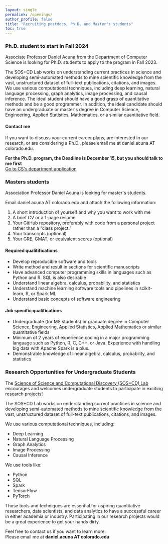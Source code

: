 ```yaml
---
layout: single
permalink: /openings/
author_profile: false
title: "Recruiting postdocs, Ph.D. and Master's students"
toc: true
---
```


### Ph.D. student to start in Fall 2024 

Associate Professor Daniel Acuna from the Department of Computer Science is looking for Ph.D. students to apply to the program in Fall 2023. 

The SOS+CD Lab works on understanding current practices in science and developing semi-automated methods to mine scientific knowledge from the vast,  unstructured dataset of full-text publications, citations, and images. We use various computational techniques, including deep learning, natural language processing,  graph analytics, image processing, and causal inference. The ideal student should have a good grasp of 
 quantitative methods and be a good programmer. In addition, the ideal candidate should have an undergraduate or master's degree in  Computer Science, Engineering, Applied Statistics, Mathematics, or a similar quantitative field.
 
#### Contact me  

If you want to discuss your current career plans, are interested in our research, or are considering a Ph.D., please email me at daniel.acuna AT colorado.edu.

__For the Ph.D. program, the Deadline is December 15, but you should talk to me first__   
[Go to CS's department application](https://www.colorado.edu/cs/academics/graduate-programs/doctor-philosophy)

### Masters students

Association Professor Daniel Acuna is looking for master's students.

Email daniel.acuna AT colorado.edu and attach the following information:
1. A short introduction of yourself and why you want to work with me
2. A brief CV or a 1-page resume
3. Your GitHub repository, preferably with code from a personal project rather than a “class project.”
4. Your transcripts (optional)
5. Your GRE, GMAT, or equivalent scores (optional)

#### Required qualitifications

- Develop reproducible software and tools
- Write method and result in sections for scientific manuscripts
- Have advanced computer programming skills in languages such as Python and R. SQL is also desirable
- Understand linear algebra, calculus, probability, and statistics
- Understand machine learning software tools and pipelines in scikit-learn, R, or Spark ML
- Understand basic concepts of software engineering

#### Job specific qualifications

- Undergraduate (for MS students) or graduate degree in Computer Science, Engineering, Applied Statistics, 
Applied Mathematics or similar quantitative fields
- Minimum of 2 years of experience coding in a major programming language such as Python, R, C, C++, or Java. 
Experience with handling big data with Apache Spark is a plus.
- Demonstrable knowledge of linear algebra, calculus, probability, and statistics

### Research Opportunities for Undergraduate Students  
  
The [Science of Science and Computational Discovery (SOS+CD) Lab](https://scienceofscience.org) encourages and welcomes undergraduate students to participate in exciting research projects!

The SOS+CD Lab works on understanding current practices in science and developing semi-automated methods to mine scientific knowledge from the vast, unstructured dataset of full-text publications, citations, and images.   

We use various computational techniques, including:
- Deep Learning 
- Natural Language Processing
- Graph Analytics 
- Image Processing
- Causal Inference 

We use tools like:  
- Python
- SQL
- Spark
- TensorFlow
- PyTorch

Those tools and techniques are essential for aspiring quantitative researchers, data scientists, and data analytics to have a successful career in either academia or industry. Participating in our research projects would be a great experience to get your hands dirty.

Feel free to contact us if you want to learn more:  
Please email me at **daniel.acuna AT colorado.edu**
